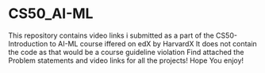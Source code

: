 # CS50_AI-ML
This repository contains video links i submitted as a part of the CS50-Introduction to AI-ML course iffered on edX by HarvardX
It does not contain the code as that would be a course guideline violation
Find attached the Problem statements and video links for all the projects!
Hope You enjoy!
